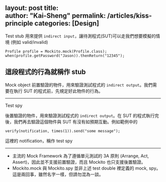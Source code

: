 layout: post
title:  
author: "Kai-Sheng"
permalink: /articles/kiss-principle
categories: [Design]
-----

Test stub
用來提供 `indirect input`，讓待測程式(SUT)可以走我們想要模擬的情境 (例如 valid/invalid)

```
Profile profile = Mockito.mock(Profile.class);
when(profile.getPassword("Jason)).thenReturn("12345");
```

這段程式的行為就稱作 stub
-----

Mock object 
前置驗證的物件，用來驗證測試程式的 `indirect output`。我們需要在執行 SUT 的程式前，先規定好此物件的行為。

----- 
Test spy 

後置驗證的物件，用來驗證測試程式的 `indirect output`。在 SUT 的程式執行完後，我們再去驗證這個物件與 SUT 有沒有如預期互動。例如範例中的

```
verify(notification, times(1)).send("some message");
```

這裡的 notification，稱作 test spy 

----- 
- 主流的 Mock Framework 為了遵循單元測試的 3A 原則 (Arrange, Act, Assert)，因此並不支援前置驗證，而且 Mockito 也只支援後置驗證。
- Mockito.mock 與 Mockito.spy 並非上述 test double 裡定義的 mock, spy。這是兩回事，雖然名字一樣，但請勿混為一談。

 